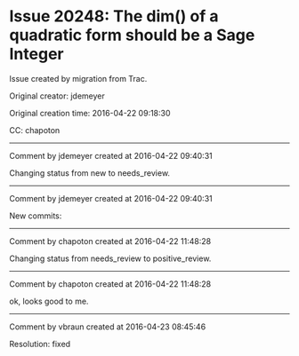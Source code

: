 # Issue 20248: The dim() of a quadratic form should be a Sage Integer

Issue created by migration from Trac.

Original creator: jdemeyer

Original creation time: 2016-04-22 09:18:30

CC:  chapoton




---

Comment by jdemeyer created at 2016-04-22 09:40:31

Changing status from new to needs_review.


---

Comment by jdemeyer created at 2016-04-22 09:40:31

New commits:


---

Comment by chapoton created at 2016-04-22 11:48:28

Changing status from needs_review to positive_review.


---

Comment by chapoton created at 2016-04-22 11:48:28

ok, looks good to me.


---

Comment by vbraun created at 2016-04-23 08:45:46

Resolution: fixed

